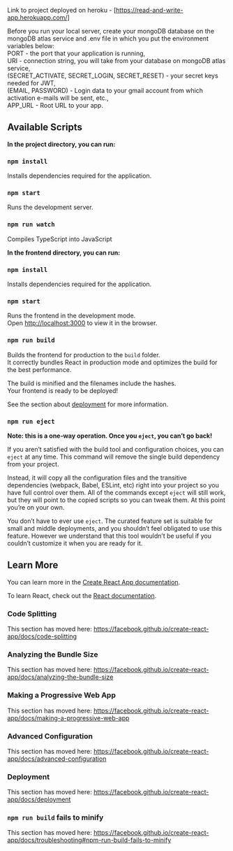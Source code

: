 Link to project deployed on heroku - [https://read-and-write-app.herokuapp.com/]

Before you run your local server, create your mongoDB database on the mongoDB atlas service and .env file in which you put the environment variables below: <br />
PORT - the port that your application is running, <br />
URI - connection string, you will take from your database on mongoDB atlas service, <br />
(SECRET_ACTIVATE, SECRET_LOGIN, SECRET_RESET) - your secret keys needed for JWT, <br />
(EMAIL, PASSWORD) - Login data to your gmail account from which activation e-mails will be sent, etc., <br />
APP_URL - Root URL to your app.

## Available Scripts

**In the project directory, you can run:**

### `npm install`

Installs dependencies required for the application.

### `npm start`

Runs the development server.

### `npm run watch`

Compiles TypeScript into JavaScript

**In the frontend directory, you can run:**

### `npm install`

Installs dependencies required for the application.

### `npm start`

Runs the frontend in the development mode.<br />
Open [http://localhost:3000](http://localhost:3000) to view it in the browser.

### `npm run build`

Builds the frontend for production to the `build` folder.<br />
It correctly bundles React in production mode and optimizes the build for the best performance.

The build is minified and the filenames include the hashes.<br />
Your frontend is ready to be deployed!

See the section about [deployment](https://facebook.github.io/create-react-app/docs/deployment) for more information.

### `npm run eject`

**Note: this is a one-way operation. Once you `eject`, you can’t go back!**

If you aren’t satisfied with the build tool and configuration choices, you can `eject` at any time. This command will remove the single build dependency from your project.

Instead, it will copy all the configuration files and the transitive dependencies (webpack, Babel, ESLint, etc) right into your project so you have full control over them. All of the commands except `eject` will still work, but they will point to the copied scripts so you can tweak them. At this point you’re on your own.

You don’t have to ever use `eject`. The curated feature set is suitable for small and middle deployments, and you shouldn’t feel obligated to use this feature. However we understand that this tool wouldn’t be useful if you couldn’t customize it when you are ready for it.

## Learn More

You can learn more in the [Create React App documentation](https://facebook.github.io/create-react-app/docs/getting-started).

To learn React, check out the [React documentation](https://reactjs.org/).

### Code Splitting

This section has moved here: https://facebook.github.io/create-react-app/docs/code-splitting

### Analyzing the Bundle Size

This section has moved here: https://facebook.github.io/create-react-app/docs/analyzing-the-bundle-size

### Making a Progressive Web App

This section has moved here: https://facebook.github.io/create-react-app/docs/making-a-progressive-web-app

### Advanced Configuration

This section has moved here: https://facebook.github.io/create-react-app/docs/advanced-configuration

### Deployment

This section has moved here: https://facebook.github.io/create-react-app/docs/deployment

### `npm run build` fails to minify

This section has moved here: https://facebook.github.io/create-react-app/docs/troubleshooting#npm-run-build-fails-to-minify
